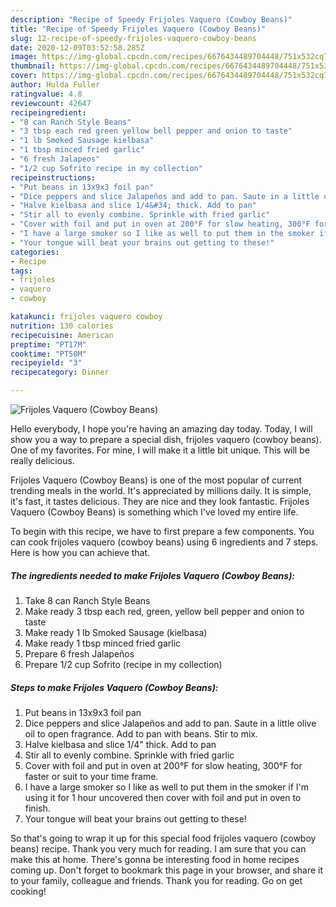 ```yaml
---
description: "Recipe of Speedy Frijoles Vaquero (Cowboy Beans)"
title: "Recipe of Speedy Frijoles Vaquero (Cowboy Beans)"
slug: 12-recipe-of-speedy-frijoles-vaquero-cowboy-beans
date: 2020-12-09T03:52:58.285Z
image: https://img-global.cpcdn.com/recipes/6676434489704448/751x532cq70/frijoles-vaquero-cowboy-beans-recipe-main-photo.jpg
thumbnail: https://img-global.cpcdn.com/recipes/6676434489704448/751x532cq70/frijoles-vaquero-cowboy-beans-recipe-main-photo.jpg
cover: https://img-global.cpcdn.com/recipes/6676434489704448/751x532cq70/frijoles-vaquero-cowboy-beans-recipe-main-photo.jpg
author: Hulda Fuller
ratingvalue: 4.8
reviewcount: 42647
recipeingredient:
- "8 can Ranch Style Beans"
- "3 tbsp each red green yellow bell pepper and onion to taste"
- "1 lb Smoked Sausage kielbasa"
- "1 tbsp minced fried garlic"
- "6 fresh Jalapeos"
- "1/2 cup Sofrito recipe in my collection"
recipeinstructions:
- "Put beans in 13x9x3 foil pan"
- "Dice peppers and slice Jalapeños and add to pan. Saute in a little olive oil to open fragrance. Add to pan with beans. Stir to mix."
- "Halve kielbasa and slice 1/4&#34; thick. Add to pan"
- "Stir all to evenly combine. Sprinkle with fried garlic"
- "Cover with foil and put in oven at 200°F for slow heating, 300°F for faster or suit to your time frame."
- "I have a large smoker so I like as well to put them in the smoker if I&#39;m using it for 1 hour uncovered then cover with foil and put in oven to finish."
- "Your tongue will beat your brains out getting to these!"
categories:
- Recipe
tags:
- frijoles
- vaquero
- cowboy

katakunci: frijoles vaquero cowboy 
nutrition: 130 calories
recipecuisine: American
preptime: "PT17M"
cooktime: "PT50M"
recipeyield: "3"
recipecategory: Dinner

---
```



![Frijoles Vaquero (Cowboy Beans)](https://img-global.cpcdn.com/recipes/6676434489704448/751x532cq70/frijoles-vaquero-cowboy-beans-recipe-main-photo.jpg)

Hello everybody, I hope you're having an amazing day today. Today, I will show you a way to prepare a special dish, frijoles vaquero (cowboy beans). One of my favorites. For mine, I will make it a little bit unique. This will be really delicious.



Frijoles Vaquero (Cowboy Beans) is one of the most popular of current trending meals in the world. It's appreciated by millions daily. It is simple, it's fast, it tastes delicious. They are nice and they look fantastic. Frijoles Vaquero (Cowboy Beans) is something which I've loved my entire life.


To begin with this recipe, we have to first prepare a few components. You can cook frijoles vaquero (cowboy beans) using 6 ingredients and 7 steps. Here is how you can achieve that.

<!--inarticleads1-->

##### The ingredients needed to make Frijoles Vaquero (Cowboy Beans):

1. Take 8 can Ranch Style Beans
1. Make ready 3 tbsp each red, green, yellow bell pepper and onion to taste
1. Make ready 1 lb Smoked Sausage (kielbasa)
1. Make ready 1 tbsp minced fried garlic
1. Prepare 6 fresh Jalapeños
1. Prepare 1/2 cup Sofrito (recipe in my collection)




<!--inarticleads2-->

##### Steps to make Frijoles Vaquero (Cowboy Beans):

1. Put beans in 13x9x3 foil pan
1. Dice peppers and slice Jalapeños and add to pan. Saute in a little olive oil to open fragrance. Add to pan with beans. Stir to mix.
1. Halve kielbasa and slice 1/4&#34; thick. Add to pan
1. Stir all to evenly combine. Sprinkle with fried garlic
1. Cover with foil and put in oven at 200°F for slow heating, 300°F for faster or suit to your time frame.
1. I have a large smoker so I like as well to put them in the smoker if I&#39;m using it for 1 hour uncovered then cover with foil and put in oven to finish.
1. Your tongue will beat your brains out getting to these!




So that's going to wrap it up for this special food frijoles vaquero (cowboy beans) recipe. Thank you very much for reading. I am sure that you can make this at home. There's gonna be interesting food in home recipes coming up. Don't forget to bookmark this page in your browser, and share it to your family, colleague and friends. Thank you for reading. Go on get cooking!
